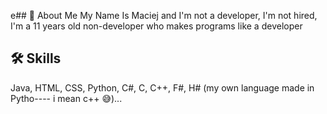 e## 🚀 About Me
My Name Is Maciej and I'm not a developer, I'm not hired, I'm a 11 years old non-developer who makes programs like a developer 

## 🛠 Skills
Java, HTML, CSS, Python, C#, C, C++, F#, H# (my own language made in Pytho---- i mean c++ 😅)...
